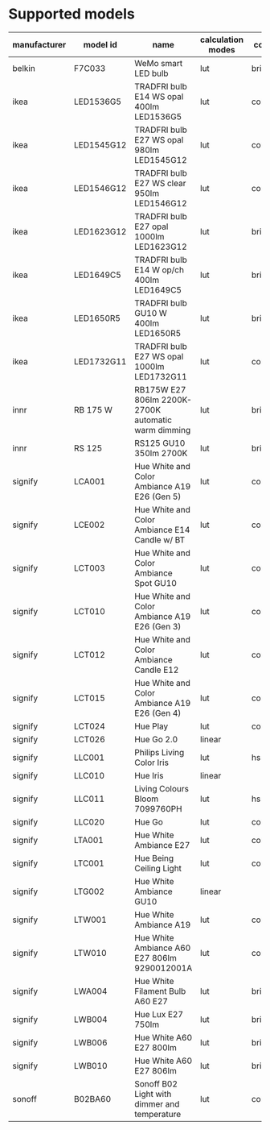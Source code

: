 # Supported models
|manufacturer| model id |                       name                        |calculation modes| color modes |
|------------|----------|---------------------------------------------------|-----------------|-------------|
|belkin      |F7C033    |WeMo smart LED bulb                                |lut              |brightness   |
|ikea        |LED1536G5 |TRADFRI bulb E14 WS opal 400lm LED1536G5           |lut              |color_temp   |
|ikea        |LED1545G12|TRADFRI bulb E27 WS opal 980lm LED1545G12          |lut              |color_temp   |
|ikea        |LED1546G12|TRADFRI bulb E27 WS clear 950lm LED1546G12         |lut              |color_temp   |
|ikea        |LED1623G12|TRADFRI bulb E27 opal 1000lm LED1623G12            |lut              |brightness   |
|ikea        |LED1649C5 |TRADFRI bulb E14 W op/ch 400lm LED1649C5           |lut              |brightness   |
|ikea        |LED1650R5 |TRADFRI bulb GU10 W 400lm LED1650R5                |lut              |brightness   |
|ikea        |LED1732G11|TRADFRI bulb E27 WS opal 1000lm LED1732G11         |lut              |color_temp   |
|innr        |RB 175 W  |RB175W E27 806lm 2200K-2700K automatic warm dimming|lut              |brightness   |
|innr        |RS 125    |RS125 GU10 350lm 2700K                             |lut              |brightness   |
|signify     |LCA001    |Hue White and Color Ambiance A19 E26 (Gen 5)       |lut              |color_temp,hs|
|signify     |LCE002    |Hue White and Color Ambiance E14 Candle w/ BT      |lut              |color_temp,hs|
|signify     |LCT003    |Hue White and Color Ambiance Spot GU10             |lut              |color_temp,hs|
|signify     |LCT010    |Hue White and Color Ambiance A19 E26 (Gen 3)       |lut              |color_temp,hs|
|signify     |LCT012    |Hue White and Color Ambiance Candle E12            |lut              |color_temp,hs|
|signify     |LCT015    |Hue White and Color Ambiance A19 E26 (Gen 4)       |lut              |color_temp,hs|
|signify     |LCT024    |Hue Play                                           |lut              |color_temp,hs|
|signify     |LCT026    |Hue Go 2.0                                         |linear           |             |
|signify     |LLC001    |Philips Living Color Iris                          |lut              |hs           |
|signify     |LLC010    |Hue Iris                                           |linear           |             |
|signify     |LLC011    |Living Colours Bloom 7099760PH                     |lut              |hs           |
|signify     |LLC020    |Hue Go                                             |lut              |color_temp,hs|
|signify     |LTA001    |Hue White Ambiance E27                             |lut              |color_temp   |
|signify     |LTC001    |Hue Being Ceiling Light                            |lut              |color_temp   |
|signify     |LTG002    |Hue White Ambiance GU10                            |linear           |             |
|signify     |LTW001    |Hue White Ambiance A19                             |lut              |color_temp   |
|signify     |LTW010    |Hue White Ambiance A60 E27 806lm 9290012001A       |lut              |color_temp   |
|signify     |LWA004    |Hue White Filament Bulb A60 E27                    |lut              |brightness   |
|signify     |LWB004    |Hue Lux E27 750lm                                  |lut              |brightness   |
|signify     |LWB006    |Hue White A60 E27 800lm                            |lut              |brightness   |
|signify     |LWB010    |Hue White A60 E27 806lm                            |lut              |brightness   |
|sonoff      |B02BA60   |Sonoff B02 Light with dimmer and temperature       |lut              |color_temp   |
